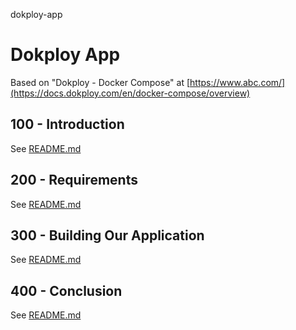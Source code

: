 dokploy-app
# Dokploy App

Based on "Dokploy - Docker Compose" at [https://www.abc.com/](https://docs.dokploy.com/en/docker-compose/overview)

## 100 - Introduction

See [README.md](./100/README.md)

## 200 - Requirements

See [README.md](./200/README.md)

## 300 - Building Our Application

See [README.md](./300/README.md)

## 400 - Conclusion

See [README.md](./400/README.md)
